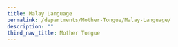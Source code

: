 ```yaml
---
title: Malay Language
permalink: /departments/Mother-Tongue/Malay-Language/
description: ""
third_nav_title: Mother Tongue
---
```

